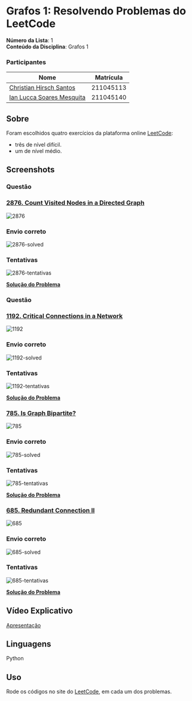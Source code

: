 # Grafos 1: Resolvendo Problemas do LeetCode

**Número da Lista**: 1<br>
**Conteúdo da Disciplina**: Grafos 1 <br>

### Participantes
Nome | Matrícula
|--|--|
[Christian Hirsch Santos](https://github.com/crstyhs)| 211045113
[Ian Lucca Soares Mesquita](https://github.com/IanLucca12) | 211045140 

## Sobre 
Foram escolhidos quatro exercícios da plataforma online [LeetCode](https://leetcode.com/):
- três de nível difícil.
- um de nível médio.

## Screenshots
### Questão
### [2876. Count Visited Nodes in a Directed Graph](https://leetcode.com/problems/count-visited-nodes-in-a-directed-graph/description/)
![2876](assets/questao_2876.PNG)

### Envio correto
![2876-solved](assets/aceito_2876.PNG)
### Tentativas
![2876-tentativas](assets/respostas_2876.PNG)

**[Solução do Problema](hard/2876_Count_Visited_Nodes_in_a_Directed_Graph.py)**

### Questão
### [1192. Critical Connections in a Network](https://leetcode.com/problems/critical-connections-in-a-network/description/)
![1192](assets/questao_1192.PNG)

### Envio correto
![1192-solved](assets/aceito_1192.PNG)
### Tentativas
![1192-tentativas](assets/respostas_1192.PNG)

**[Solução do Problema](hard/1192_Critical_Connections_in_a_Network.py)**


### [785. Is Graph Bipartite?](https://leetcode.com/problems/is-graph-bipartite/description)
![785](assets/Desafio785Enunciado.PNG)

### Envio correto
![785-solved](assets/Desafio785Resposta.PNG)
### Tentativas
![785-tentativas](assets/Desafio785Tentativas.PNG)

**[Solução do Problema](mid/785_Is_Graph_Bipartite.py)**

### [685. Redundant Connection II](https://leetcode.com/problems/redundant-connection-ii/description)
![685](assets/685Enunciado.PNG)

### Envio correto
![685-solved](assets/685Resposta.PNG)
### Tentativas
![685-tentativas](assets/685Tentativas.PNG)

**[Solução do Problema](hard/685_Redundant_Connection2.py)**


## Vídeo Explicativo

[Apresentação](https://www.youtube.com/watch?v=nwIDrXBdRrQ)


## Linguagens
Python 

## Uso 
Rode os códigos no site do [LeetCode](https://leetcode.com/), em cada um dos problemas.
